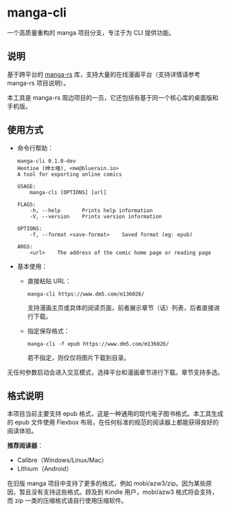 # manga-cli

一个高质量重构的 manga 项目分支，专注于为 CLI 提供功能。

## 说明

基于跨平台的 [manga-rs](https://github.com/Hentioe/manga-rs) 库，支持大量的在线漫画平台（支持详情请参考 manga-rs 项目说明）。

本工具是 manga-rs 周边项目的一员，它还包括有基于同一个核心库的桌面版和手机版。

## 使用方式

- 命令行帮助：

  ```
  manga-cli 0.1.0-dev
  Hentioe (绅士喵), <me@bluerain.io>
  A tool for exporting online comics

  USAGE:
      manga-cli [OPTIONS] [url]

  FLAGS:
      -h, --help       Prints help information
      -V, --version    Prints version information

  OPTIONS:
      -f, --format <save-format>    Saved format (eg: epub)

  ARGS:
      <url>    The address of the comic home page or reading page
  ```

- 基本使用：

  - 直接粘贴 URL：

    `manga-cli https://www.dm5.com/m136026/`

    支持漫画主页或具体的阅读页面，前者展示章节（话）列表，后者直接进行下载。

  - 指定保存格式：

    `manga-cli -f epub https://www.dm5.com/m136026/`

    若不指定，则仅仅将图片下载到目录。

无任何参数启动会进入交互模式，选择平台和漫画章节进行下载。章节支持多选。

## 格式说明

本项目当前主要支持 epub 格式，这是一种通用的现代电子图书格式。本工具生成的 epub 文件使用 Flexbox 布局，在任何标准的规范的阅读器上都能获得良好的阅读体验。

**推荐阅读器**：

- Calibre（Windows/Linux/Mac）
- Lithium（Android）

在旧版 manga 项目中支持了更多的格式，例如 mobi/azw3/zip。因为某些原因，暂且没有支持这些格式。顾及到 Kindle 用户，mobi/azw3 格式将会支持，而 zip 一类的压缩格式请自行使用压缩软件。
